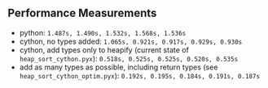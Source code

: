 ## Performance Measurements

* python: `1.487s, 1.490s, 1.532s, 1.568s, 1.536s`
* cython, no types added: `1.065s, 0.921s, 0.917s, 0.929s, 0.930s`
* cython, add types only to heapify (current state of `heap_sort_cython.pyx`): `0.518s, 0.525s, 0.525s, 0.520s, 0.535s`
* add as many types as possible, including return types (see `heap_sort_cython_optim.pyx`): `0.192s, 0.195s, 0.184s, 0.191s, 0.187s`
